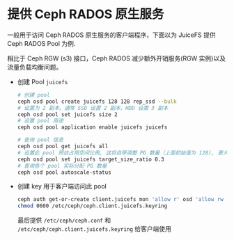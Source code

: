 # 提供 Ceph RADOS 原生服务

一般用于访问 Ceph RADOS 原生服务的客户端程序，下面以为 JuiceFS 提供 Ceph RADOS Pool 为例.

相比于 Ceph RGW (s3) 接口，Ceph RADOS 减少额外开销服务(RGW 实例)以及流量负载均衡问题。

* 创建 Pool `juicefs`

    ```bash
    # 创建 pool
    ceph osd pool create juicefs 128 128 rep_ssd --bulk
    # 设置为 2 副本。通常 SSD 设置 2 副本，HDD 设置 3 副本
    ceph osd pool set juicefs size 2
    # 设置 pool 用途
    ceph osd pool application enable juicefs juicefs

    # 查询 pool 信息
    ceph osd pool get juicefs all
    # 设置此 pool 预估占用空间比例, 这将自带调整 PG 数量（上面初始值为 128), 更大 PG 有助于提高吞吐量
    ceph osd pool set juicefs target_size_ratio 0.3
    # 查询各个 pool 实际分配 PG 数量
    ceph osd pool autoscale-status
    ```

* 创建 key 用于客户端访问此 pool

    ```bash
    ceph auth get-or-create client.juicefs mon 'allow r' osd 'allow rw pool=juicefs' |tee /etc/ceph/ceph.client.juicefs.keyring
    chmod 0600 /etc/ceph/ceph.client.juicefs.keyring
    ```

    最后提供 `/etc/ceph/ceph.conf` 和 `/etc/ceph/ceph.client.juicefs.keyring` 给客户端使用
